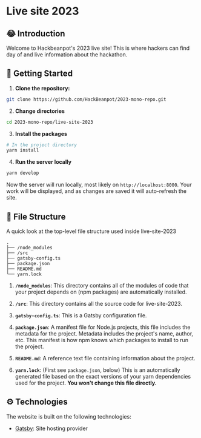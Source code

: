 # Live site 2023

## :joy: Introduction

Welcome to Hackbeanpot's 2023 live site! This is where hackers can find day of and live information about the hackathon.

## :zany_face: Getting Started

1. **Clone the repository:**

```bash
git clone https://github.com/HackBeanpot/2023-mono-repo.git
```

2. **Change directories**

```bash
cd 2023-mono-repo/live-site-2023
```

3. **Install the packages**

```bash
# In the project directory
yarn install
```

4. **Run the server locally**

```bash
yarn develop
```

Now the server will run locally, most likely on `http://localhost:8000`. Your work will be displayed, and as changes are saved it will auto-refresh the site.

## :file_folder: File Structure

A quick look at the top-level file structure used inside live-site-2023

    .
    ├── /node_modules
    ├── /src
    ├── gatsby-config.ts
    ├── package.json
    ├── README.md
    └── yarn.lock

1.  **`/node_modules`**: This directory contains all of the modules of code that your project depends on (npm packages) are automatically installed.

2.  **`/src`**: This directory contains all the source code for live-site-2023.

3.  **`gatsby-config.ts`**: This is a Gatsby configuration file.

4.  **`package.json`**: A manifest file for Node.js projects, this file includes the metadata for the project. Metadata includes the project's name, author, etc. This manifest is how npm knows which packages to install to run the project.

5.  **`README.md`**: A reference text file containing information about the project.

6.  **`yarn.lock`**: (First see `package.json`, below) This is an automatically generated file based on the exact versions of your yarn dependencies used for the project. **You won't change this file directly.**

## :gear: Technologies

The website is built on the following technologies:

- [Gatsby](https://www.gatsbyjs.com/): Site hosting provider
